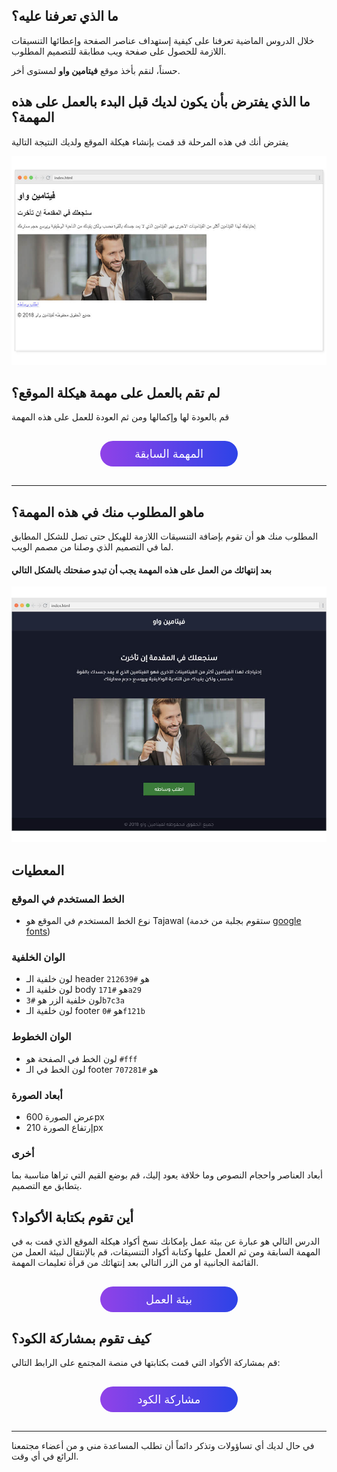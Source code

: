 ## ما الذي تعرفنا عليه؟
خلال الدروس الماضية تعرفنا على كيفية إستهداف عناصر الصفحة وإعطائها التنسيقات اللازمة للحصول على صفحة ويب مطابقة للتصميم المطلوب.

حسناً، لنقم بأخذ موقع **فيتامين واو** لمستوى أخر.


## ما الذي يفترض بأن يكون لديك قبل البدء بالعمل على هذه المهمة؟

يفترض أنك في هذه المرحلة قد قمت بإنشاء هيكلة الموقع ولديك النتيجة التالية

![نتيجة المهمة السابقة](assets/1.jpg)

## لم تقم بالعمل على مهمة هيكلة الموقع؟

قم بالعودة لها وإكمالها ومن ثم العودة للعمل على هذه المهمة

<a href="https://coretabs.net/classroom/frontend/html-css-basics/العمل-على-هيكلة-المشروع/التدرب-على-تقسيم-وهيكلة-الصفحات" style="display: block; width: 200px; background-color: #5355e8; background-image:linear-gradient(to left, #2d43e7, #9042e8); color:#fff; padding: 10px; margin: 30px auto; border-radius:100px; text-decoration: none; font-size: 18px; text-align: center;" target="_blank">المهمة السابقة</a>

---

## ماهو المطلوب منك في هذه المهمة؟

المطلوب منك هو أن تقوم بإضافة التنسيقات اللازمة للهيكل حتى تصل للشكل المطابق لما في التصميم الذي وصلنا من مصمم الويب.


#### بعد إنتهائك من العمل على هذه المهمة يجب أن تبدو صفحتك بالشكل التالي

![النتيجة المطلوبة](assets/3.jpg)

## المعطيات

### الخط المستخدم في الموقع
- نوع الخط المستخدم في الموقع هو Tajawal (ستقوم بجلبة من خدمة [google fonts](https://fonts.google.com))

### الوان الخلفية
- لون خلفية الـ header هو `#212639`
- لون خلفية الـ body هو `#171a29`
- لون خلفية الزر هو `#3b7c3a`
- لون خلفية الـ footer هو `#0f121b`

### الوان الخطوط
- لون الخط في الصفحة هو `#fff`
- لون الخط في الـ footer هو `#707281`

### أبعاد الصورة
- عرض الصورة 600px 
- إرتفاع الصورة 210px

### أخرى
 أبعاد العناصر واحجام النصوص وما خلافة يعود إليك، قم بوضع القيم التي تراها مناسبة بما يتطابق مع التصميم.


## أين تقوم بكتابة الأكواد؟

الدرس التالي هو عبارة عن بيئة عمل بإمكانك نسخ أكواد هيكلة الموقع الذي قمت به في المهمة السابقة ومن ثم العمل عليها وكتابة أكواد التنسيقات، قم بالإنتقال لبيئة العمل من القائمة الجانبية او من الزر التالي بعد إنتهائك من قرأة تعليمات المهمة.

<a href="#" style="display: block; width: 200px; background-color: #5355e8; background-image:linear-gradient(to left, #2d43e7, #9042e8); color:#fff; padding: 10px; margin: 30px auto; border-radius:100px; text-decoration: none; font-size: 18px; text-align: center;" target="_blank">بيئة العمل</a>

## كيف تقوم بمشاركة الكود؟

قم بمشاركة الأكواد التي قمت بكتابتها في منصة المجتمع على الرابط التالي:

<a href="https://forums.coretabs.net/t/مشاركة-حلول-مهمة-تنسيق-تطبيق-فيتامين-واو/1374" style="display: block; width: 200px; background-color: #5355e8; background-image:linear-gradient(to left, #2d43e7, #9042e8); color:#fff; padding: 10px; margin: 30px auto; border-radius:100px; text-decoration: none; font-size: 18px; text-align: center;" target="_blank">مشاركة الكود</a>

---

في حال لديك أي تساؤولات وتذكر دائماً أن تطلب المساعدة مني و من أعضاء مجتمعنا الرائع في أي وقت.